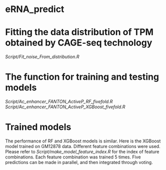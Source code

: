 # eRNA_predict
# Fitting the data distribution of TPM obtained by CAGE-seq technology
_Script/Fit_noise_From_distribution.R_

# The function for training and testing models
_Script/Ac_enhancer_FANTON_ActiveP_RF_fivefold.R_<br>
_Script/Ac_enhancer_FANTON_ActiveP_XGBoost_fivefold.R_

# Trained models
The performance of RF and XGBoost models is similar. 
Here is the XGBoost model trained on GM12878 data. 
Different feature combinations were used. 
Please refer to _Script/make_model_feature_index.R_ for the index of feature combinations. 
Each feature combination was trained 5 times. Five predictions can be made in parallel, and then integrated through voting.
